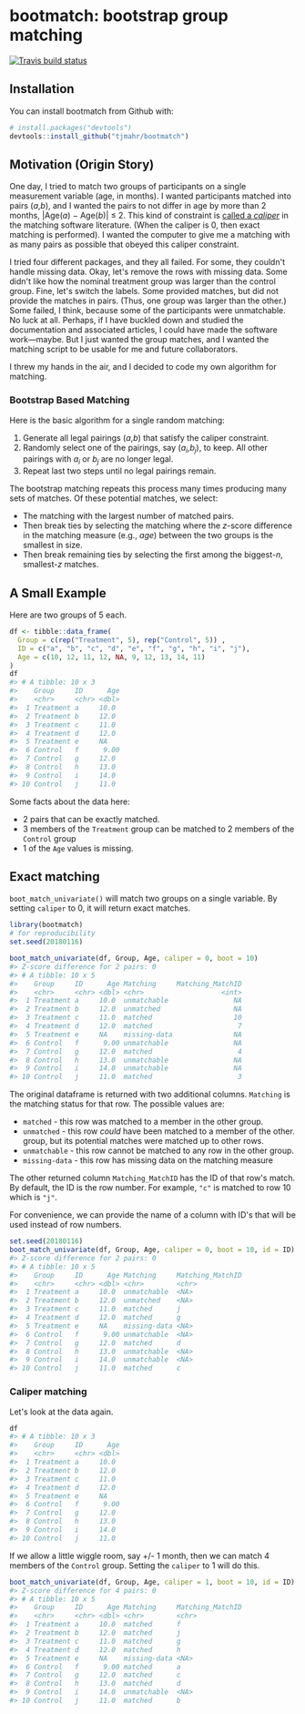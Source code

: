 
<!-- README.md is generated from README.Rmd. Please edit that file -->
bootmatch: bootstrap group matching
===================================

[![Travis build status](https://travis-ci.org/tjmahr/bootmatch.svg?branch=master)](https://travis-ci.org/tjmahr/bootmatch)

Installation
------------

You can install bootmatch from Github with:

``` r
# install.packages("devtools")
devtools::install_github("tjmahr/bootmatch")
```

Motivation (Origin Story)
-------------------------

One day, I tried to match two groups of participants on a single measurement variable (age, in months). I wanted participants matched into pairs (*a*,*b*), and I wanted the pairs to not differ in age by more than 2 months, |Age(*a*) − Age(*b*)| ≤ 2. This kind of constraint is [called a *caliper*](https://rdrr.io/cran/optmatch/man/caliper-methods.html "optmatch::caliper() documentation") in the matching software literature. (When the caliper is 0, then exact matching is performed). I wanted the computer to give me a matching with as many pairs as possible that obeyed this caliper constraint.

I tried four different packages, and they all failed. For some, they couldn't handle missing data. Okay, let's remove the rows with missing data. Some didn't like how the nominal treatment group was larger than the control group. Fine, let's switch the labels. Some provided matches, but did not provide the matches in pairs. (Thus, one group was larger than the other.) Some failed, I think, because some of the participants were unmatchable. No luck at all. Perhaps, if I have buckled down and studied the documentation and associated articles, I could have made the software work—maybe. But I just wanted the group matches, and I wanted the matching script to be usable for me and future collaborators.

I threw my hands in the air, and I decided to code my own algorithm for matching.

### Bootstrap Based Matching

Here is the basic algorithm for a single random matching:

1.  Generate all legal pairings (*a*,*b*) that satisfy the caliper constraint.
2.  Randomly select one of the pairings, say (*a*<sub>*i*</sub>,*b*<sub>*j*</sub>), to keep. All other pairings with *a*<sub>*i*</sub> or *b*<sub>*j*</sub> are no longer legal.
3.  Repeat last two steps until no legal pairings remain.

The bootstrap matching repeats this process many times producing many sets of matches. Of these potential matches, we select:

-   The matching with the largest number of matched pairs.
-   Then break ties by selecting the matching where the *z*-score difference in the matching measure (e.g., *age*) between the two groups is the smallest in size.
-   Then break remaining ties by selecting the first among the biggest-*n*, smallest-*z* matches.

A Small Example
---------------

Here are two groups of 5 each.

``` r
df <- tibble::data_frame(
  Group = c(rep("Treatment", 5), rep("Control", 5)) ,
  ID = c("a", "b", "c", "d", "e", "f", "g", "h", "i", "j"),
  Age = c(10, 12, 11, 12, NA, 9, 12, 13, 14, 11)
)
df
#> # A tibble: 10 x 3
#>    Group     ID      Age
#>    <chr>     <chr> <dbl>
#>  1 Treatment a     10.0 
#>  2 Treatment b     12.0 
#>  3 Treatment c     11.0 
#>  4 Treatment d     12.0 
#>  5 Treatment e     NA   
#>  6 Control   f      9.00
#>  7 Control   g     12.0 
#>  8 Control   h     13.0 
#>  9 Control   i     14.0 
#> 10 Control   j     11.0
```

Some facts about the data here:

-   2 pairs that can be exactly matched.
-   3 members of the `Treatment` group can be matched to 2 members of the `Control` group
-   1 of the `Age` values is missing.

Exact matching
--------------

`boot_match_univariate()` will match two groups on a single variable. By setting `caliper` to 0, it will return exact matches.

``` r
library(bootmatch)
# for reproducibility
set.seed(20180116)

boot_match_univariate(df, Group, Age, caliper = 0, boot = 10)
#> Z-score difference for 2 pairs: 0
#> # A tibble: 10 x 5
#>    Group     ID      Age Matching     Matching_MatchID
#>    <chr>     <chr> <dbl> <chr>                   <int>
#>  1 Treatment a     10.0  unmatchable                NA
#>  2 Treatment b     12.0  unmatched                  NA
#>  3 Treatment c     11.0  matched                    10
#>  4 Treatment d     12.0  matched                     7
#>  5 Treatment e     NA    missing-data               NA
#>  6 Control   f      9.00 unmatchable                NA
#>  7 Control   g     12.0  matched                     4
#>  8 Control   h     13.0  unmatchable                NA
#>  9 Control   i     14.0  unmatchable                NA
#> 10 Control   j     11.0  matched                     3
```

The original dataframe is returned with two additional columns. `Matching` is the matching status for that row. The possible values are:

-   `matched` - this row was matched to a member in the other group.
-   `unmatched` - this row *could* have been matched to a member of the other. group, but its potential matches were matched up to other rows.
-   `unmatchable` - this row cannot be matched to any row in the other group.
-   `missing-data` - this row has missing data on the matching measure

The other returned column `Matching_MatchID` has the ID of that row's match. By default, the ID is the row number. For example, `"c"` is matched to row 10 which is `"j"`.

For convenience, we can provide the name of a column with ID's that will be used instead of row numbers.

``` r
set.seed(20180116)
boot_match_univariate(df, Group, Age, caliper = 0, boot = 10, id = ID)
#> Z-score difference for 2 pairs: 0
#> # A tibble: 10 x 5
#>    Group     ID      Age Matching     Matching_MatchID
#>    <chr>     <chr> <dbl> <chr>        <chr>           
#>  1 Treatment a     10.0  unmatchable  <NA>            
#>  2 Treatment b     12.0  unmatched    <NA>            
#>  3 Treatment c     11.0  matched      j               
#>  4 Treatment d     12.0  matched      g               
#>  5 Treatment e     NA    missing-data <NA>            
#>  6 Control   f      9.00 unmatchable  <NA>            
#>  7 Control   g     12.0  matched      d               
#>  8 Control   h     13.0  unmatchable  <NA>            
#>  9 Control   i     14.0  unmatchable  <NA>            
#> 10 Control   j     11.0  matched      c
```

### Caliper matching

Let's look at the data again.

``` r
df
#> # A tibble: 10 x 3
#>    Group     ID      Age
#>    <chr>     <chr> <dbl>
#>  1 Treatment a     10.0 
#>  2 Treatment b     12.0 
#>  3 Treatment c     11.0 
#>  4 Treatment d     12.0 
#>  5 Treatment e     NA   
#>  6 Control   f      9.00
#>  7 Control   g     12.0 
#>  8 Control   h     13.0 
#>  9 Control   i     14.0 
#> 10 Control   j     11.0
```

If we allow a little wiggle room, say +/- 1 month, then we can match 4 members of the `Control` group. Setting the `caliper` to 1 will do this.

``` r
boot_match_univariate(df, Group, Age, caliper = 1, boot = 10, id = ID)
#> Z-score difference for 4 pairs: 0
#> # A tibble: 10 x 5
#>    Group     ID      Age Matching     Matching_MatchID
#>    <chr>     <chr> <dbl> <chr>        <chr>           
#>  1 Treatment a     10.0  matched      f               
#>  2 Treatment b     12.0  matched      j               
#>  3 Treatment c     11.0  matched      g               
#>  4 Treatment d     12.0  matched      h               
#>  5 Treatment e     NA    missing-data <NA>            
#>  6 Control   f      9.00 matched      a               
#>  7 Control   g     12.0  matched      c               
#>  8 Control   h     13.0  matched      d               
#>  9 Control   i     14.0  unmatchable  <NA>            
#> 10 Control   j     11.0  matched      b
```
